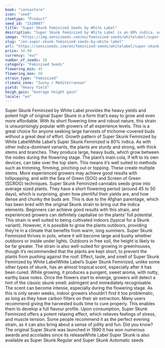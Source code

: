 ```yaml
---
book: "cannastore"
icon: "seed"
itemtype: "Product"
seed_id: "1520007"
title: "Super Skunk Feminized Seeds by White Label"
description: "Super Skunk Feminized by White Label is an 80% indica, easy-to-grow strain. It offers large yields in a short flowering period, and a relaxing high."
image: "https://img.sensiseeds.com/en/feminized-seeds/whitelabel/super-skunk-feminised-image.png"
slug: "/en-super-skunk-feminized-seeds-by-white-label"
url: "https://sensiseeds.com/en/feminized-seeds/whitelabel/super-skunk-feminised?a_aid=cannastore"
price: 54.99
currency: "eur"
number_of_seeds: 10
category: "Feminised Seeds"
flowering_min: 45
flowering_max: 50
strain_type: "Feminized"
climate_zone: "Sunny / Mediterranean"
yield: "Heavy Yield"
heigh_gain: "Average height gain"
locale: "en"
---
```

Super Skunk Feminized by White Label provides the heavy yields and potent high of original Super Skunk in a form that’s easy to grow and even more affordable. With its short flowering time and robust nature, this strain is unsurprisingly popular with growers of all experience levels. This is a great choice for anyone seeking large harvests of trichome-covered buds without a great deal of effort. Growth pattern of Super Skunk Feminized by White LabelWhite Label’s Super Skunk Feminized is 80% indica. As with other indica-dominant variants, the plants are sturdy and strong, with thick stems and branches. They produce large, heavy buds, which grow between the nodes during the flowering stage. The plant’s main cola, if left to its own devices, can take over the top stem. This means it’s well suited to methods such as trimming, fimming, pinching out or topping. These create multiple stems. More experienced growers may achieve good results with lollipopping, and with the Sea of Green (SOG) and Screen of Green (SCROG) techniques. Super Skunk Feminized cannabis seeds grow into average sized plants. They have a short flowering period (around 45 to 50 days), which is surprising, given how plentiful their yields are, and how dense and chunky the buds are. This is due to the Afghan parentage, which has been bred with the original Skunk strain to bring out the indica elements. Beginners can achieve good results with this strain, and experienced growers can definitely capitalise on the plants’ full potential. This strain is well suited to being cultivated indoors (typical for a Skunk variant). However, it is possible to grow the plants outdoors, providing they’re in a climate that benefits from warm, long summers. Super Skunk Feminized thrives in pots, where it will become large and bushy whether outdoors or inside under lights. Outdoors in free soil, the height is likely to be far greater. The strain is also well-suited for growing in greenhouses, though it’s recommended that the plants are kept short, to prevent the plants from pushing against the roof. Effect, taste, and smell of Super Skunk Feminized by White LabelWhite Label’s Super Skunk Feminized, unlike some other types of skunk, has an almost tropical scent, especially after it has been cured. While growing, it produces a pungent, sweet aroma, with nutty, earthy base notes. Once the flowers start to emerge, growers will detect a hint of the classic skunk smell: astringent and immediately recognisable. The scent can become intense, especially during the flowering stage. As this is only seven weeks, indoor growers shouldn’t find it too problematic, as long as they have carbon filters on their air extraction. Many users recommend giving the harvested buds time to cure properly. This enables them to develop a full flavour profile. Upon consumption, Super Skunk Feminized offers a potent relaxing effect, which relieves feelings of stress, and muscle tension. Some people recommend it as the perfect evening strain, as it can also bring about a sense of jollity and fun. Did you know? The original Super Skunk was launched in 1990 It has won numerous awards and accolades since its releaseWhite Label Super Skunk is also available as Super Skunk Regular and Super Skunk Automatic seeds
